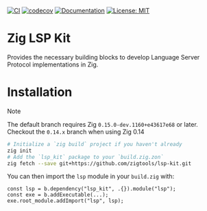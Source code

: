 [![CI](https://github.com/zigtools/lsp-kit/actions/workflows/main.yml/badge.svg)](https://github.com/zigtools/lsp-kit/actions)
[![codecov](https://codecov.io/gh/zigtools/lsp-kit/graph/badge.svg?token=C3HCN59E4C)](https://codecov.io/gh/zigtools/lsp-kit)
[![Documentation](https://badgen.net/badge/icon/Docs?icon=wiki&label)](https://zigtools.github.io/lsp-kit)
[![License: MIT](https://img.shields.io/badge/License-MIT-yellow.svg)](https://opensource.org/licenses/MIT)

# Zig LSP Kit

Provides the necessary building blocks to develop Language Server Protocol implementations in Zig.

# Installation

> [!NOTE]
> The default branch requires Zig `0.15.0-dev.1160+e43617e68` or later. Checkout the `0.14.x` branch when using Zig 0.14

```bash
# Initialize a `zig build` project if you haven't already
zig init
# Add the `lsp_kit` package to your `build.zig.zon`
zig fetch --save git+https://github.com/zigtools/lsp-kit.git
```

You can then import the `lsp` module in your `build.zig` with:

```zig
const lsp = b.dependency("lsp_kit", .{}).module("lsp");
const exe = b.addExecutable(...);
exe.root_module.addImport("lsp", lsp);
```
